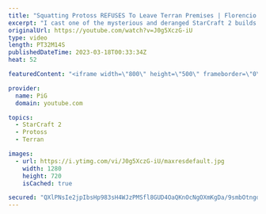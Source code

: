 ```yaml
---
title: "Squatting Protoss REFUSES To Leave Terran Premises | Florencio Files #278 - StarCraft 2"
excerpt: "I cast one of the mysterious and deranged StarCraft 2 builds of the one and only, Florencio, the dude that invented the Protoss proxy nexus recall rush. In this episode, the Sewer Mermaid has a very good strat that deals a lot of damage. But is it enough against such a good opponent?  🧜Florencio Files"
originalUrl: https://youtube.com/watch?v=J0g5XczG-iU
type: video
length: PT32M14S
publishedDateTime: 2023-03-18T00:33:34Z
heat: 52

featuredContent: "<iframe width=\"800\" height=\"500\" frameborder=\"0\" src=\"https://www.youtube.com/embed/J0g5XczG-iU\" allow=\"accelerometer; autoplay; encrypted-media; gyroscope; picture-in-picture\" allowfullscreen></iframe>"

provider:
  name: PiG
  domain: youtube.com

topics:
  - StarCraft 2
  - Protoss
  - Terran

images:
  - url: https://i.ytimg.com/vi/J0g5XczG-iU/maxresdefault.jpg
    width: 1280
    height: 720
    isCached: true

secured: "QXlPNsIe2jpIbsHp983sH4WJzPMSfl8GUD4OaQKnOcNgOXmKgDa/9smbOtngdMhf/LNWWne8XW2aZjqHLP82GTIXNwaHN9acHhaooPhp/2vaOsPDHDTya0II1bvHYvrxnSbmeYd5vp2n7B7thSKJGegILSbLJV2zTxK8nvevXRxgj2hgLbmZQ02D39tcmOz/r3uKSEM+DSvbnToc2eC2lHX+3rXdSytbe4FOUGJ8GiQjhJhVhjyg98cY7ro8iAYxd7VubN6ZN3Pq6JKJS6iXkfx6SjtCyPNZXsxbKI1HxzAAtFZ78DxA9RnbqgjNknmcvbaPAdFb3+b6BZk55hEVjJ9uLHyzYf4DF+TmIRgS46aPxCkOV0n5jDL6ngUDeiUw1BgFEqJxkZ5FTC8rxEDmVV4Z2itb4jY8/D7GQC9B2dg=;hXiFAxhZsmsxCeQniKvvhw=="
---
```


